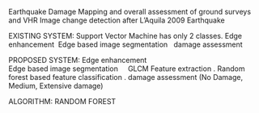 Earthquake Damage Mapping and overall assessment of ground surveys and VHR Image
change detection after L’Aquila 2009 Earthquake


EXISTING SYSTEM:
Support Vector Machine  has only 2 classes.
Edge enhancement  
Edge based image segmentation  
damage assessment


PROPOSED SYSTEM:
Edge enhancement   
Edge based image segmentation    
GLCM Feature extraction .
Random forest based feature classification . 
damage assessment (No Damage, Medium, Extensive damage)

ALGORITHM:
RANDOM FOREST
